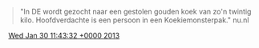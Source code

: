 > "In DE wordt gezocht naar een gestolen gouden koek van zo'n twintig kilo\. Hoofdverdachte is een persoon in een Koekiemonsterpak\." nu\.nl

<img src="../../media/tweet.ico" width="12" /> [Wed Jan 30 11:43:32 +0000 2013](https://twitter.com/DromerDenker/status/296584428300414977)